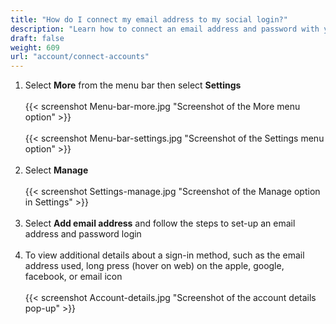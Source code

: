 ```yaml
---
title: "How do I connect my email address to my social login?"
description: "Learn how to connect an email address and password with your social account login in Planter"
draft: false
weight: 609
url: "account/connect-accounts"
---
```


1. Select **More** from the menu bar then select **Settings**<br /><br />
{{< screenshot Menu-bar-more.jpg "Screenshot of the More menu option" >}}<br /><br />
{{< screenshot Menu-bar-settings.jpg "Screenshot of the Settings menu option" >}}<br /><br />
2. Select **Manage**<br /><br />
{{< screenshot Settings-manage.jpg "Screenshot of the Manage option in Settings" >}}<br /><br />
3. Select **Add email address** and follow the steps to set-up an email address and password login<br /><br />
4. To view additional details about a sign-in method, such as the email address used, long press (hover on web) on the apple, google, facebook, or email icon<br /><br />
{{< screenshot Account-details.jpg "Screenshot of the account details pop-up" >}}<br /><br />
